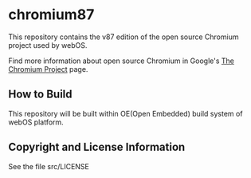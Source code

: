 # chromium87
This repository contains the v87 edition of the open source Chromium project used by webOS.

Find more information about open source Chromium in Google's [The Chromium Project](http://www.chromium.org/developers/design-documents/) page.

## How to Build
This repository will be built within OE(Open Embedded) build system of webOS platform.

## Copyright and License Information
See the file src/LICENSE
